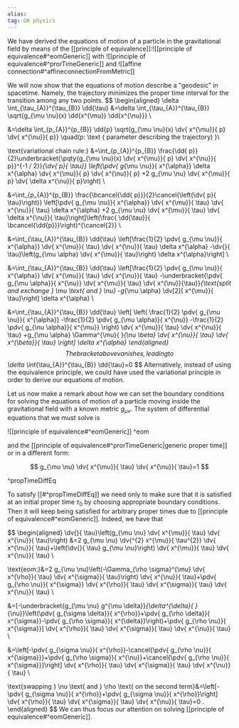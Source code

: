 ```yaml
---
alias:
tag: GR physics
---
```

We have derived the equations of motion of a particle in the gravitational field by means of the [[principle of equivalence]]:![[principle of equivalence#^eomGeneric]]
with ![[principle of equivalence#^prorTimeGeneric]]
and ![[affine connection#^affineconnectionFromMetric]]

We will now show that the equations of motion describe a "geodesic" in spacetime. Namely, the trajectory minimizes the proper time interval for the transition among any two points.
$$
\begin{aligned}
\delta \int_{\tau_{A}}^{\tau_{B}} \dd{\tau} 
&=\delta \int_{\tau_{A}}^{\tau_{B}} \sqrt{g_{\mu \nu}(x)  \dd{x^{\mu}}  \dd{x^{\nu}}} \\

&=\delta \int_{p_{A}}^{p_{B}}  \dd{p} \sqrt{g_{\mu \nu}(x) \dv{ x^{\mu}}{ p} \dv{ x^{\nu}}{ p}} \quad(p: \text { parameter describing the trajectory) }\\

\text{variational chain rule:}
&=\int_{p_{A}}^{p_{B}} \frac{\dd{ p}}{2}\underbracket{\pqty{g_{\mu \nu}(x) \dv{ x^{\mu}}{ p} \dv{ x^{\nu}}{ p}}^{-1 / 2}}_{\dv{ p}{ \tau}}
\left(\pdv{ g_{\mu \nu}}{ x^{\alpha}} \delta x^{\alpha} \dv{ x^{\mu}}{ p} \dv{ x^{\nu}}{ p}
+2 g_{\mu \nu} \dv{ x^{\mu}}{ p} \dv{ \delta x^{\nu}}{ p}\right) \\

&=\int_{p_{A}}^{p_{B}} \frac{\bcancel{\dd{ p}}}{2}\cancel{\left(\dv{ p}{ \tau}\right)}
\left[\pdv{ g_{\mu \nu}}{ x^{\alpha}} \dv{ x^{\mu}}{ \tau} \dv{ x^{\nu}}{ \tau} \delta x^{\alpha}
+2 g_{\mu \nu} \dv{ x^{\mu}}{ \tau} \dv{ \delta x^{\nu}}{ \tau}\right]\left(\frac{ \dd{\tau}}{ \bcancel{\dd{p}}}\right)^{\cancel{2}} \\

&=\int_{\tau_{A}}^{\tau_{B}} \dd{\tau}
\left[\frac{1}{2} \pdv{ g_{\mu \nu}}{ x^{\alpha}} \dv{ x^{\mu}}{ \tau} \dv{ x^{\nu}}{ \tau} \delta x^{\alpha}
-\dv{}{ \tau}\left(g_{\mu \alpha} \dv{ x^{\mu}}{ \tau}\right) \delta x^{\alpha}\right] \\

&=\int_{\tau_{A}}^{\tau_{B}} \dd{\tau}
\left[\frac{1}{2} \pdv{ g_{\mu \nu}}{ x^{\alpha}} \dv{ x^{\mu}}{ \tau} \dv{ x^{\nu}}{ \tau} 
-\underbracket{\pdv{ g_{\mu \alpha}}{ x^{\nu}} \dv{ x^{\mu}}{ \tau} \dv{ x^{\nu}}{\tau}}_{\text{split and exchange } \mu \text{ and } \nu}
-g_{\mu \alpha} \dv[2]{ x^{\mu}}{ \tau}\right] \delta x^{\alpha} \\

&=\int_{\tau_{A}}^{\tau_{B}} \dd{\tau}
\left[
\left(
\frac{1}{2} \pdv{ g_{\mu \nu}}{ x^{\alpha}}
-\frac{1}{2} \pdv{ g_{\mu \alpha}}{ x^{\nu}}
-\frac{1}{2} \pdv{ g_{\nu \alpha}}{ x^{\mu}}
\right) 
\dv{ x^{\mu}}{ \tau} \dv{ x^{\nu}}{ \tau}
+g_{\mu \alpha} \Gamma^{\mu}{ }_{\nu \beta} \dv{ x^{\nu}}{ \tau} \dv{ x^{\beta}}{ \tau}
\right] \delta x^{\alpha}
\end{aligned}
$$
The bracket above vanishes, leading to
$$
\delta \int_{\tau_{A}}^{\tau_{B}} \dd{\tau}=0
$$
Alternatively, instead of using the equivalence principle, we could have used the variational principle in order to derive our equations of motion.

Let us now make a remark about how we can set the boundary conditions for solving the equations of motion of a particle moving inside the gravitational field with a known metric $g_{\mu \nu}$. The system of differential equations that we must solve is

![[principle of equivalence#^eomGeneric]] ^eom

and the [[principle of equivalence#^prorTimeGeneric|generic proper time]] or in a different form:

$$
g_{\mu \nu} \dv{ x^{\mu}}{ \tau} \dv{ x^{\nu}}{ \tau}=1
$$

^propTimeDiffEq


To satisfy [[#^propTimeDiffEq]] we need only to make sure that it is satisfied at an initial proper time $\tau_{0}$ by choosing appropriate boundary conditions. Then it will keep being satisfied for arbitrary proper times due to [[principle of equivalence#^eomGeneric]]. Indeed, we have that

$$
\begin{aligned}
\dv{}{ \tau}\left(g_{\mu \nu} \dv{ x^{\mu}}{ \tau} \dv{ x^{\nu}}{ \tau}\right) 
&=2 g_{\mu \nu} \dv{^{2} x^{\mu}}{ \tau^{2}} \dv{ x^{\nu}}{ \tau}+\left(\dv{}{ \tau} g_{\mu \nu}\right) \dv{ x^{\mu}}{ \tau} \dv{ x^{\nu}}{ \tau} \\

\text{eom:}&=2 g_{\mu \nu}\left(-\Gamma_{\rho \sigma}^{\mu} \dv{ x^{\rho}}{ \tau} \dv{ x^{\sigma}}{ \tau}\right) \dv{ x^{\nu}}{ \tau}+\pdv{ g_{\rho \nu}}{ x^{\sigma}} \dv{ x^{\rho}}{ \tau} \dv{ x^{\sigma}}{ \tau} \dv{ x^{\nu}}{ \tau} \\

&=[-\underbracket{g_{\mu \nu} g^{\mu \delta}}_{\delta^{\delta}{ }_{\nu}}\left(\pdv{ g_{\sigma \delta}}{ x^{\rho}}+\pdv{ g_{\rho \delta}}{ x^{\sigma}}-\pdv{ g_{\rho \sigma}}{ x^{\delta}}\right)+\pdv{ g_{\rho \nu}}{ x^{\sigma}}] \dv{ x^{\rho}}{ \tau} \dv{ x^{\sigma}}{ \tau} \dv{ x^{\nu}}{ \tau} \\

&=\left[-\pdv{ g_{\sigma \nu}}{ x^{\rho}}-\cancel{\pdv{ g_{\rho \nu}}{ x^{\sigma}}}+\pdv{ g_{\rho \sigma}}{ x^{\nu}}+\cancel{\pdv{ g_{\rho \nu}}{ x^{\sigma}}}\right] \dv{ x^{\rho}}{ \tau} \dv{ x^{\sigma}}{ \tau} \dv{ x^{\nu}}{ \tau} \\

\text{swapping } \nu \text{ and } \rho \text{ on the second term}&=\left[-\pdv{ g_{\sigma \nu}}{ x^{\rho}}+\pdv{ g_{\sigma \nu}}{ x^{\rho}}\right] \dv{ x^{\rho}}{ \tau} \dv{ x^{\sigma}}{ \tau} \dv{ x^{\nu}}{ \tau}=0 .
\end{aligned}
$$
We can thus focus our attention on solving [[principle of equivalence#^eomGeneric]].